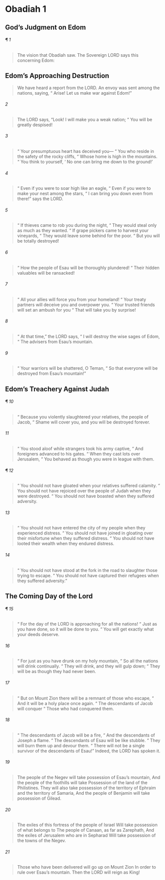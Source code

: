# Obadiah 1
## God’s Judgment on Edom
###### ¶ 1
> The vision that Obadiah saw.
> The Sovereign LORD says this concerning Edom:
## Edom’s Approaching Destruction
> We have heard a report from the LORD.
> An envoy was sent among the nations, saying,
>  “ Arise! Let us make war against Edom!”
###### 2
> The LORD says, “Look! I will make you a weak nation;
>  “ You will be greatly despised!
###### 3
>  “ Your presumptuous heart has deceived you—
>  “ You who reside in the safety of the rocky cliffs,
>  “ Whose home is high in the mountains.
>  “ You think to yourself,
>  ‘ No one can bring me down to the ground!’
###### 4
>  “ Even if you were to soar high like an eagle,
>  “ Even if you were to make your nest among the stars,
>  “ I can bring you down even from there!” says the LORD.
###### 5
>  “ If thieves came to rob you during the night,
>  “ They would steal only as much as they wanted.
>  “ If grape pickers came to harvest your vineyards,
>  “ They would leave some behind for the poor.
>  “ But you will be totally destroyed!
###### 6
>  “ How the people of Esau will be thoroughly plundered!
>  “ Their hidden valuables will be ransacked!
###### 7
>  “ All your allies will force you from your homeland!
>  “ Your treaty partners will deceive you and overpower you.
>  “ Your trusted friends will set an ambush for you
>  “ That will take you by surprise!
###### 8
>  “ At that time,” the LORD says,
>  “ I will destroy the wise sages of Edom,
>  “ The advisers from Esau’s mountain.
###### 9
>  “ Your warriors will be shattered, O Teman,
>  “ So that everyone will be destroyed from Esau’s mountain!”
## Edom’s Treachery Against Judah
###### ¶ 10
>  “ Because you violently slaughtered your relatives, the people of Jacob,
>  “ Shame will cover you, and you will be destroyed forever.
###### 11
>  “ You stood aloof while strangers took his army captive,
>  “ And foreigners advanced to his gates.
>  “ When they cast lots over Jerusalem,
>  “ You behaved as though you were in league with them.
###### ¶ 12
>  “ You should not have gloated when your relatives suffered calamity.
>  “ You should not have rejoiced over the people of Judah when they were destroyed.
>  “ You should not have boasted when they suffered adversity.
###### 13
>  “ You should not have entered the city of my people when they experienced distress.
>  “ You should not have joined in gloating over their misfortune when they suffered distress.
>  “ You should not have looted their wealth when they endured distress.
###### 14
>  “ You should not have stood at the fork in the road to slaughter those trying to escape.
>  “ You should not have captured their refugees when they suffered adversity.”
## The Coming Day of the Lord
###### ¶ 15
>  “ For the day of the LORD is approaching for all the nations!
>  “ Just as you have done, so it will be done to you.
>  “ You will get exactly what your deeds deserve.
###### 16
>  “ For just as you have drunk on my holy mountain,
>  “ So all the nations will drink continually.
>  “ They will drink, and they will gulp down;
>  “ They will be as though they had never been.
###### 17
>  “ But on Mount Zion there will be a remnant of those who escape,
>  “ And it will be a holy place once again.
>  “ The descendants of Jacob will conquer
>  “ Those who had conquered them.
###### 18
>  “ The descendants of Jacob will be a fire,
>  “ And the descendants of Joseph a flame.
>  “ The descendants of Esau will be like stubble.
>  “ They will burn them up and devour them.
>  “ There will not be a single survivor of the descendants of Esau!”
> Indeed, the LORD has spoken it.
###### 19
> The people of the Negev will take possession of Esau’s mountain,
> And the people of the foothills will take
> Possession of the land of the Philistines.
> They will also take possession of the territory of Ephraim and the territory of Samaria,
> And the people of Benjamin will take possession of Gilead.
###### 20
> The exiles of this fortress of the people of Israel
> Will take possession of what belongs to
> The people of Canaan, as far as Zarephath,
> And the exiles of Jerusalem who are in Sepharad
> Will take possession of the towns of the Negev.
###### 21
> Those who have been delivered will go up on Mount Zion
> In order to rule over Esau’s mountain.
> Then the LORD will reign as King!
